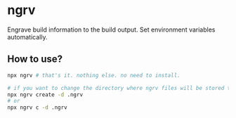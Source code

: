 # ngrv

Engrave build information to the build output. Set environment variables automatically.

## How to use?

```sh
npx ngrv # that's it. nothing else. no need to install.

# if you want to change the directory where ngrv files will be stored to './.ngrv', then
npx ngrv create -d .ngrv
# or
npx ngrv c -d .ngrv
```
